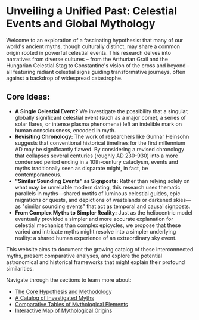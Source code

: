 # Unveiling a Unified Past: Celestial Events and Global Mythology

Welcome to an exploration of a fascinating hypothesis: that many of our world's ancient myths, though culturally distinct, may share a common origin rooted in powerful celestial events. This research delves into narratives from diverse cultures – from the Arthurian Grail and the Hungarian Celestial Stag to Constantine's vision of the cross and beyond – all featuring radiant celestial signs guiding transformative journeys, often against a backdrop of widespread catastrophe.

## Core Ideas:

*   **A Single Celestial Event?** We investigate the possibility that a singular, globally significant celestial event (such as a major comet, a series of solar flares, or intense plasma phenomena) left an indelible mark on human consciousness, encoded in myth.
*   **Revisiting Chronology:** The work of researchers like Gunnar Heinsohn suggests that conventional historical timelines for the first millennium AD may be significantly flawed. By considering a revised chronology that collapses several centuries (roughly AD 230-930) into a more condensed period ending in a 10th-century cataclysm, events and myths traditionally seen as disparate might, in fact, be contemporaneous.
*   **"Similar Sounding Events" as Signposts:** Rather than relying solely on what may be unreliable modern dating, this research uses thematic parallels in myths—shared motifs of luminous celestial guides, epic migrations or quests, and depictions of wastelands or darkened skies—as "similar sounding events" that act as temporal and causal signposts.
*   **From Complex Myths to Simpler Reality:** Just as the heliocentric model eventually provided a simpler and more accurate explanation for celestial mechanics than complex epicycles, we propose that these varied and intricate myths might resolve into a simpler underlying reality: a shared human experience of an extraordinary sky event.

This website aims to document the growing catalog of these interconnected myths, present comparative analyses, and explore the potential astronomical and historical frameworks that might explain their profound similarities.

Navigate through the sections to learn more about:
*   [The Core Hypothesis and Methodology](hypothesis.md)
*   [A Catalog of Investigated Myths](myth_catalog.md)
*   [Comparative Tables of Mythological Elements](comparative_tables.md)
*   [Interactive Map of Mythological Origins](maps/interactive_map.html) 
